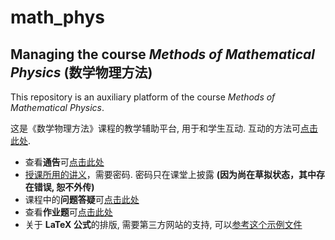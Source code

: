 # math_phys
## Managing the course *Methods of Mathematical Physics* (数学物理方法)

This repository is an auxiliary platform of the course *Methods of Mathematical
Physics*.

这是《数学物理方法》课程的教学辅助平台, 用于和学生互动.
互动的方法可[点击此处](involving.md).

- 查看**通告**可[点击此处](announcement.md)
- [授课所用的讲义](methods_math_phys.pdf.zip)，需要密码.  密码只在课堂上披露
**(因为尚在草拟状态，其中存在错误, 恕不外传)**
- 课程中的**问题答疑**可[点击此处](questions.md)
- 查看**作业题**可[点击此处](exercises.md)
- 关于 **LaTeX 公式**的排版, 需要第三方网站的支持,
可以[参考这个示例文件](LaTeX-examples.md)
